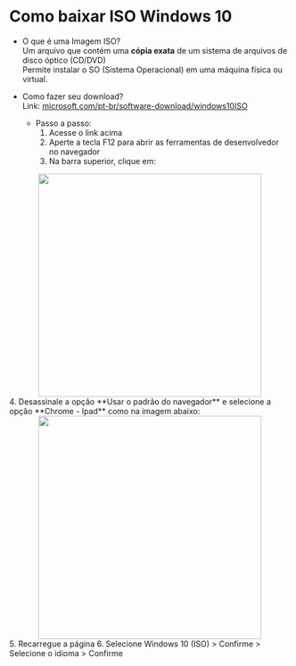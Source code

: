 # Como baixar ISO Windows 10

- O que é uma Imagem ISO?<br>
 Um arquivo que contém uma **cópia exata** de um sistema de arquivos de disco óptico (CD/DVD)<br>
 Permite instalar o SO (Sistema Operacional) em uma máquina física ou virtual.

- Como fazer seu download?<br>
Link: [microsoft.com/pt-br/software-download/windows10ISO](https://www.microsoft.com/pt-br/software-download/windows10ISO)<br>
  - Passo a passo:
    1. Acesse o link acima<br>
    2. Aperte a tecla F12 para abrir as ferramentas de desenvolvedor no navegador
    3. Na barra superior, clique em:
<img src="https://github.com/user-attachments/assets/f7d67291-89e3-4b24-abc5-ab6e062a8599" width="400" style="display: block; margin: auto;">
    4. Desassinale a opção **Usar o padrão do navegador** e selecione a opção **Chrome - Ipad** como na imagem abaixo:
  <img src="https://github.com/user-attachments/assets/c53c5b44-3ce5-433f-9df7-66160c6a15fb" width="400" style="display: block; margin: auto;">
   5. Recarregue a página
   6. Selecione Windows 10 (ISO) > Confirme > Selecione o idioma > Confirme

